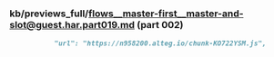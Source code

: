### kb/previews_full/flows__master-first__master-and-slot@guest.har.part019.md (part 002)

```md
           "url": "https://n958200.alteg.io/chunk-KO722YSM.js",
     
```

```
